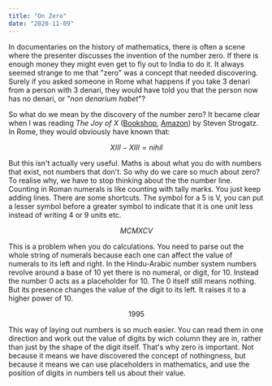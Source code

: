 ```yaml
---
title: "On Zero"
date: "2020-11-09"
---
```


In documentaries on the history of mathematics, there is often a scene where the presenter discusses the invention of the number zero. If there is enough money they might even get to fly out to India to do it. It always seemed strange to me that "zero" was a concept that needed discovering. Surely if you asked someone in Rome what happens if you take 3 denari from a person with 3 denari, they would have told you that the person now has no denari, or "_non denarium habet_"?

So what do we mean by the discovery of the number zero? It became clear when I was reading _The Joy of X_ ([Bookshop](https://uk.bookshop.org/a/3247/9781848878457), [Amazon](https://amzn.to/38B51Kb)) by Steven Strogatz. In Rome, they would obviously have known that:

$$
XIII - XIII = nihil
$$

But this isn't actually very useful. Maths is about what you do with numbers that exist, not numbers that don't. So why do we care so much about zero? To realise why, we have to stop thinking about the the number line. Counting in Roman numerals is like counting with tally marks. You just keep adding lines. There are some shortcuts. The symbol for a 5 is V, you can put a lesser symbol before a greater symbol to indicate that it is one unit less instead of writing 4 or 9 units etc.

$$
MCMXCV
$$

This is a problem when you do calculations. You need to parse out the whole string of numerals because each one can affect the value of numerals to its left and right. In the Hindu-Arabic number system numbers revolve around a base of 10 yet there is no numeral, or digit, for 10. Instead the number 0 acts as a placeholder for 10. The 0 itself still means nothing. But its presence changes the value of the digit to its left. It raises it to a higher power of 10.

$$
1995
$$

This way of laying out numbers is so much easier. You can read them in one direction and work out the value of digits by wich column they are in, rather than just by the shape of the digit itself. That's why zero is important. Not because it means we have discovered the concept of nothingness, but because it means we can use placeholders in mathematics, and use the position of digits in numbers tell us about their value.
